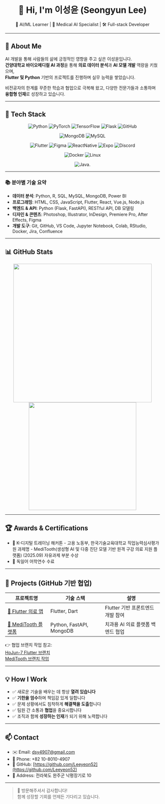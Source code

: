 <h1 align="center">👋 Hi, I'm 이성윤 (Seongyun Lee)</h1>

<p align="center">
🧠 AI/ML Learner | 🦷 Medical AI Specialist | 🛠 Full-stack Developer  
</p>

---

## 📌 About Me

AI 개발을 통해 사람들의 삶에 긍정적인 영향을 주고 싶은 이성윤입니다.  
**건양대학교 바이오메디컬 AI 과정**을 통해 **의료 데이터 분석**과 **AI 모델 개발** 역량을 키웠으며,  
**Flutter 및 Python** 기반의 프로젝트를 진행하며 실무 능력을 쌓았습니다.

비전공자의 한계를 꾸준한 학습과 협업으로 극복해 왔고, 다양한 전문가들과 소통하며 **융합형 인재**로 성장하고 있습니다.

---

## 🧠 Tech Stack

<div align="center">
  
![Python](https://img.shields.io/badge/Python-3776AB?style=flat-square&logo=python&logoColor=white)
![PyTorch](https://img.shields.io/badge/PyTorch-EE4C2C?style=flat-square&logo=pytorch&logoColor=white)
![TensorFlow](https://img.shields.io/badge/TensorFlow-FF6F00?style=flat-square&logo=tensorflow&logoColor=white)
![Flask](https://img.shields.io/badge/Flask-000000?style=flat-square&logo=flask&logoColor=white)
![GitHub](https://img.shields.io/badge/GitHub-181717?style=flat-square&logo=github&logoColor=white)

![MongoDB](https://img.shields.io/badge/MongoDB-47A248?style=flat-square&logo=mongodb&logoColor=white)
![MySQL](https://img.shields.io/badge/MySQL-4479A1?style=flat-square&logo=mysql&logoColor=white)

![Flutter](https://img.shields.io/badge/Flutter-02569B?style=flat-square&logo=flutter&logoColor=white)
![Figma](https://img.shields.io/badge/Figma-F24E1E?style=flat-square&logo=figma&logoColor=white)
![ReactNative](https://img.shields.io/badge/React_Native-61DAFB?style=flat-square&logo=react&logoColor=black)
![Expo](https://img.shields.io/badge/Expo-000020?style=flat-square&logo=expo&logoColor=white)
![Discord](https://img.shields.io/badge/Discord-5865F2?style=flat-square&logo=discord&logoColor=white)

![Docker](https://img.shields.io/badge/Docker-2496ED?style=flat-square&logo=docker&logoColor=white)
![Linux](https://img.shields.io/badge/Linux-FCC624?style=flat-square&logo=linux&logoColor=black)

![Java](https://img.shields.io/badge/Java-007396?style=flat-square&logo=java&logoColor=white).

</div>

---

### 📚 분야별 기술 요약

- **데이터 분석**: Python, R, SQL, MySQL, MongoDB, Power BI  
- **프로그래밍**: HTML, CSS, JavaScript, Flutter, React, Vue.js, Node.js  
- **백엔드 & API**: Python (Flask, FastAPI), RESTful API, DB 모델링  
- **디자인 & 콘텐츠**: Photoshop, Illustrator, InDesign, Premiere Pro, After Effects, Figma  
- **개발 도구**: Git, GitHub, VS Code, Jupyter Notebook, Colab, RStudio, Docker, Jira, Confluence


---

## 📊 GitHub Stats

<div align="center">

<img src="https://github-readme-stats.vercel.app/api?username=Leeyeon52&show_icons=true&theme=radical" width="450" />
<img src="https://github-readme-stats.vercel.app/api/top-langs/?username=Leeyeon52&layout=compact&theme=radical" width="350" />

</div>

---

## 🏆 Awards & Certifications

- 🏅 K-디지털 트레이닝 해커톤 - 고용 노동부, 한국기술교육대학교 직업능력심사평가원 과제명 - MediTooth(생성형 AI 및 다중 진단 모델 기반 원격 구강 의료 지원 플랫폼) (2025.09) 자유과제 부분 수상
- 📘 독일어 어학연수 수료

---

## 📁 Projects (GitHub 기반 협업)

| 프로젝트명 | 기술 스택 | 설명 |
|------------|------------|------|
| [📱 Flutter 의료 앱](https://github.com/Leeyeon52/25_07_21_Flutter1) | Flutter, Dart | Flutter 기반 프론트엔드 개발 참여 |
| [🧠 MediTooth 플랫폼](https://github.com/ToothAI-Team) | Python, FastAPI, MongoDB | 치과용 AI 의료 플랫폼 백엔드 협업 |


👉 협업 브랜치 작업 참고:  
[HoJun-7 Flutter 브랜치](https://github.com/HoJun-7/25_07_21_Flutter/branches)  
[MediTooth 브랜치 작업](https://github.com/Lee-Jong-Hyuk-92/MediTooth/branches)

---

## 💡 How I Work

- ✅ 새로운 기술을 배우는 데 항상 **열려 있습니다**
- ✅ **기한을 엄수**하며 책임감 있게 일합니다
- ✅ 문제 상황에서도 침착하게 **해결책을 도출**합니다
- ✅ 팀원 간 소통과 **협업**을 중요시합니다
- ✅ 조직과 함께 **성장하는 인재**가 되기 위해 노력합니다

---

## 📫 Contact

- ✉️ Email: [dsy4907@gmail.com](mailto:dsy4907@gmail.com)  
- 📱 Phone: +82 10-8010-4907  
- 🐙 GitHub: [https://github.com/Leeyeon52](https://github.com/Leeyeon52)  
- 📍 Address: 전라북도 완주군 낙평장기로 10  

---

> 👏 방문해주셔서 감사합니다!  
> 함께 성장할 기회를 언제든 기다리고 있습니다.
